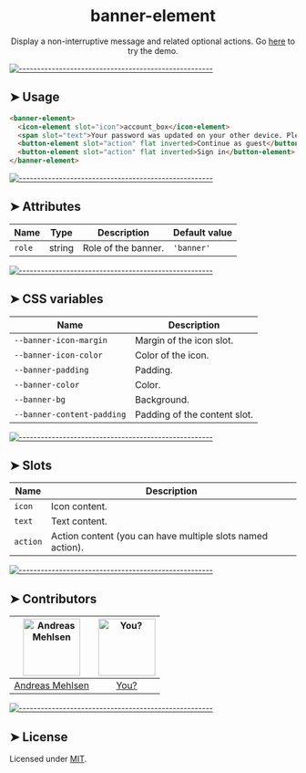 <h1 align="center">banner-element</h1>
<p align="center">Display a non-interruptive message and related optional actions. Go <a href="http://appnest-demo.firebaseapp.com/elements/banner">here</a> to try the demo.</p>


[![-----------------------------------------------------](https://raw.githubusercontent.com/andreasbm/readme/master/assets/lines/colored.png)](#usage)

## ➤ Usage

```html
<banner-element>
  <icon-element slot="icon">account_box</icon-element>
  <span slot="text">Your password was updated on your other device. Please sign in again.</span>
  <button-element slot="action" flat inverted>Continue as guest</button-element>
  <button-element slot="action" flat inverted>Sign in</button-element>
</banner-element>
```


[![-----------------------------------------------------](https://raw.githubusercontent.com/andreasbm/readme/master/assets/lines/colored.png)](#attributes)

## ➤ Attributes

| Name | Type | Description | Default value |
| ------- | ------- | ------- | ------- |
| `role` | string | Role of the banner. | `'banner'` |


[![-----------------------------------------------------](https://raw.githubusercontent.com/andreasbm/readme/master/assets/lines/colored.png)](#css-variables)

## ➤ CSS variables

| Name | Description |
| ------- | ------- |
| `--banner-icon-margin` | Margin of the icon slot. |
| `--banner-icon-color` | Color of the icon. |
| `--banner-padding` | Padding. |
| `--banner-color` | Color. |
| `--banner-bg` | Background. |
| `--banner-content-padding` | Padding of the content slot. |


[![-----------------------------------------------------](https://raw.githubusercontent.com/andreasbm/readme/master/assets/lines/colored.png)](#slots)

## ➤ Slots

| Name | Description |
| ------- | ------- |
| `icon` | Icon content. |
| `text` | Text content. |
| `action` | Action content (you can have multiple slots named action). |


[![-----------------------------------------------------](https://raw.githubusercontent.com/andreasbm/readme/master/assets/lines/colored.png)](#contributors)

## ➤ Contributors
	
|[<img alt="Andreas Mehlsen" src="https://avatars1.githubusercontent.com/u/6267397?s=460&v=4" width="100">](https://twitter.com/andreasmehlsen) | [<img alt="You?" src="https://joeschmoe.io/api/v1/random" width="100">](https://github.com/andreasbm/elements/blob/master/CONTRIBUTING.md)|
|:---: | :---:|
|[Andreas Mehlsen](https://twitter.com/andreasmehlsen) | [You?](https://github.com/andreasbm/elements/blob/master/CONTRIBUTING.md)|

[![-----------------------------------------------------](https://raw.githubusercontent.com/andreasbm/readme/master/assets/lines/colored.png)](#license)

## ➤ License
	
Licensed under [MIT](https://opensource.org/licenses/MIT).

